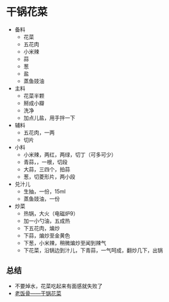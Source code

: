 # 干锅花菜

* 备料
    * 花菜
    * 五花肉
    * 小米辣
    * 蒜
    * 葱
    * 盐
    * 蒸鱼豉油
* 主料
    * 花菜半颗
    * 掰成小瓣
    * 洗净
    * 加点儿盐，用手拌一下
* 辅料
    * 五花肉，一两
    * 切片
* 小料
    * 小米辣，两红，两绿，切丁（可多可少）
    * 青蒜，，一根，切段
    * 大蒜，三四个，拍蒜
    * 葱，切菱形片，两小段
* 兑汁儿
    * 生抽，一份，15ml
    * 蒸鱼豉油，一份
* 炒菜
    * 热锅，大火（电磁炉9）
    * 加一小勺油，五成热
    * 下五花肉，煸炒
    * 下蒜，煸炒至金黄色
    * 下葱，小米辣，稍微煸炒至闻到辣气
    * 下花菜，沿锅边到汁儿，下青蒜，一气呵成，翻炒几下，出锅

## 总结
* 不要焯水，花菜吃起来有面感就失败了
* [老饭骨——干锅花菜](https://www.youtube.com/watch?v=uomoUkMCGQQ)